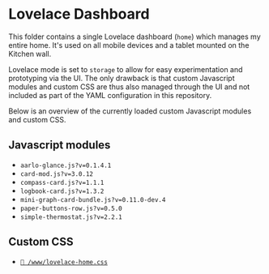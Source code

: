 # Lovelace Dashboard

This folder contains a single Lovelace dashboard (`home`) which manages my
entire home. It's used on all mobile devices and a tablet mounted on the Kitchen
wall.

Lovelace mode is set to `storage` to allow for easy experimentation and
prototyping via the UI. The only drawback is that custom Javascript modules and
custom CSS are thus also managed through the UI and not included as part of the
YAML configuration in this repository.

Below is an overview of the currently loaded custom Javascript modules and
custom CSS.

## Javascript modules

- `aarlo-glance.js?v=0.1.4.1`
- `card-mod.js?v=3.0.12`
- `compass-card.js?v=1.1.1`
- `logbook-card.js?v=1.3.2`
- `mini-graph-card-bundle.js?v=0.11.0-dev.4`
- `paper-buttons-row.js?v=0.5.0`
- `simple-thermostat.js?v=2.2.1`

## Custom CSS

- [`📄 /www/lovelace-home.css`](/www/lovelace-home.css)
